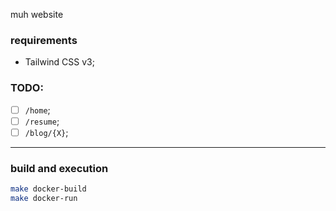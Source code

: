 muh website

### requirements

- Tailwind CSS v3;

### TODO:

- [ ] `/home`;
- [ ] `/resume`;
- [ ] `/blog/{X}`;

---

### build and execution

```bash
make docker-build
make docker-run
```
